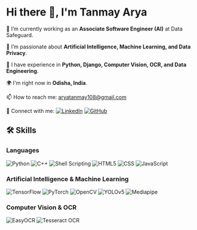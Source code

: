 # Hi there 👋, I'm Tanmay Arya

🔭 I’m currently working as an **Associate Software Engineer (AI)** at Data Safeguard.

🌱 I’m passionate about **Artificial Intelligence, Machine Learning, and Data Privacy**.

💼 I have experience in **Python, Django, Computer Vision, OCR, and Data Engineering**.

🌍 I'm right now in **Odisha, India**.

📫 How to reach me: [aryatanmay108@gmail.com](mailto:aryatanmay108@gmail.com)

🔗 Connect with me:
[![LinkedIn](https://img.shields.io/badge/LinkedIn-0077B5?style=for-the-badge&logo=linkedin&logoColor=white)](https://www.linkedin.com/in/arya108)
[![GitHub](https://img.shields.io/badge/GitHub-100000?style=for-the-badge&logo=github&logoColor=white)](https://github.com/TA108)

## 🛠️ Skills

### Languages
![Python](https://img.shields.io/badge/Python-3776AB?style=for-the-badge&logo=python&logoColor=white)
![C++](https://img.shields.io/badge/C++-00599C?style=for-the-badge&logo=cplusplus&logoColor=white)
![Shell Scripting](https://img.shields.io/badge/Shell_Scripting-121011?style=for-the-badge&logo=gnu-bash&logoColor=white)
![HTML5](https://img.shields.io/badge/HTML5-E34F26?style=for-the-badge&logo=html5&logoColor=white)
![CSS](https://img.shields.io/badge/CSS-1572B6?style=for-the-badge&logo=css3&logoColor=white)
![JavaScript](https://img.shields.io/badge/JavaScript-F7DF1E?style=for-the-badge&logo=javascript&logoColor=black)

### Artificial Intelligence & Machine Learning
![TensorFlow](https://img.shields.io/badge/TensorFlow-FF6F00?style=for-the-badge&logo=tensorflow&logoColor=white)
![PyTorch](https://img.shields.io/badge/PyTorch-EE4C2C?style=for-the-badge&logo=pytorch&logoColor=white)
![OpenCV](https://img.shields.io/badge/OpenCV-27338e?style=for-the-badge&logo=OpenCV&logoColor=white)
![YOLOv5](https://img.shields.io/badge/YOLOv5-00FFFF?style=for-the-badge&logo=yolo&logoColor=black)
![Mediapipe](https://img.shields.io/badge/Mediapipe-FF0000?style=for-the-badge&logo=mediapipe&logoColor=white)

### Computer Vision & OCR
![EasyOCR](https://img.shields.io/badge/EasyOCR-000000?style=for-the-badge&logo=ocr&logoColor=white)
![Tesseract OCR](https://img.shields.io/badge/Tesseract_OCR-000000?style=for-the-badge&logo=tesseract&logoColor=white)
